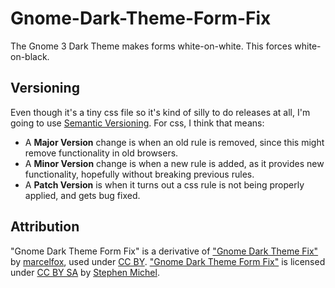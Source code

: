 # Gnome-Dark-Theme-Form-Fix
The Gnome 3 Dark Theme makes forms white-on-white. This forces white-on-black.

## Versioning

Even though it's a tiny css file so it's kind of silly to do releases at all, I'm going to use [Semantic Versioning](http://semver.org). For css, I think that means:

- A **Major Version** change is when an old rule is removed, since this might remove functionality in old browsers.
- A **Minor Version** change is when a new rule is added, as it provides new functionality, hopefully without breaking previous rules.
- A **Patch Version** is when it turns out a css rule is not being properly applied, and gets bug fixed.

## Attribution
"Gnome Dark Theme Form Fix" is a derivative of ["Gnome Dark Theme Fix"](https://userstyles.org/styles/122915/gnome-dark-theme-fix) by [marcelfox](https://userstyles.org/users/293056), used under [CC BY](https://creativecommons.org/licenses/by/4.0/). ["Gnome Dark Theme Form Fix"](https://github.com/smichel17/Gnome-Dark-Theme-Form-Fix) is licensed under [CC BY SA](https://creativecommons.org/licenses/by-sa/4.0) by [Stephen Michel](https://github.com/smichel17).
